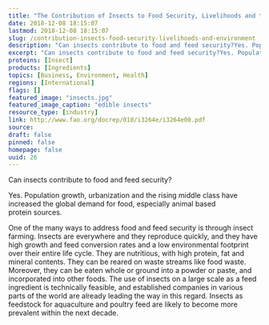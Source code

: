 ```yaml
---
title: "The Contribution of Insects to Food Security, Livelihoods and the Environment"
date: 2018-12-08 18:15:07
lastmod: 2018-12-08 18:15:07
slug: /contribution-insects-food-security-livelihoods-and-environment
description: "Can insects contribute to food and feed security?Yes. Population growth, urbanization and the rising middle class have increased the global demand for food, especially animal based protein sources."
excerpt: "Can insects contribute to food and feed security?Yes. Population growth, urbanization and the rising middle class have increased the global demand for food, especially animal based protein sources."
proteins: [Insect]
products: [Ingredients]
topics: [Business, Environment, Health]
regions: [International]
flags: []
featured_image: "insects.jpg"
featured_image_caption: "edible insects"
resource_type: [industry]
link: http://www.fao.org/docrep/018/i3264e/i3264e00.pdf
source: 
draft: false
pinned: false
homepage: false
uuid: 26
---
```

Can insects contribute to food and feed security?

Yes. Population growth, urbanization and the rising middle class have
increased the global demand for food, especially animal based
protein sources.

One of the many ways to address food and feed security is through insect
farming. Insects are everywhere and they reproduce quickly, and they
have high growth and feed conversion rates and a low environmental
footprint over their entire life cycle. They are nutritious, with high
protein, fat and mineral contents. They can be reared on waste streams
like food waste. Moreover, they can be eaten whole or ground into a
powder or paste, and incorporated into other foods. The use of insects
on a large scale as a feed ingredient is technically feasible, and
established companies in various parts of the world are already leading
the way in this regard. Insects as feedstock for aquaculture and poultry
feed are likely to become more prevalent within the next decade.
